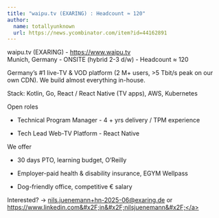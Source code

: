 ```yaml
---
title: "waipu.tv (EXARING) : Headcount ≈ 120"
author:
  name: totallyunknown
  url: https://news.ycombinator.com/item?id=44162891
---
```


<JobNavigation />

waipu.tv (EXARING) - <a href="https:&#x2F;&#x2F;www.waipu.tv" rel="nofollow">https:&#x2F;&#x2F;www.waipu.tv</a>  
Munich, Germany - ONSITE (hybrid 2-3 d&#x2F;w) - Headcount ≈ 120

Germany’s #1 live-TV &amp; VOD platform (2 M+ users, &gt;5 Tbit&#x2F;s peak on our own CDN). We build almost everything in-house.

Stack: Kotlin, Go, React &#x2F; React Native (TV apps), AWS, Kubernetes

Open roles

* Technical Program Manager - 4 + yrs delivery &#x2F; TPM 
experience

* Tech Lead Web-TV Platform - React Native

We offer

* 30 days PTO, learning budget, O’Reilly

* Employer-paid health &amp; disability insurance, EGYM Wellpass

* Dog-friendly office, competitive € salary

Interested? → nils.juenemann+hn-2025-06@exaring.de or <a href="https:&#x2F;&#x2F;www.linkedin.com&#x2F;in&#x2F;nilsjuenemann&#x2F;" rel="nofollow">https:&#x2F;&#x2F;www.linkedin.com&#x2F;in&#x2F;nilsjuenemann&#x2F;</a>
<JobApplication />
